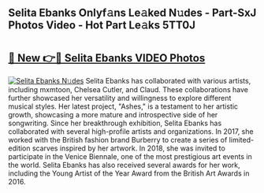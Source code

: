 ## Selita Ebanks Onlyf𝚊ns Le𝚊ked N𝚞des - Part-SxJ Photos Video - Hot Part Le𝚊ks 5TT0J

# <h2><a href="http://ab55327.deff.icu/?id=Selita+Ebanks">🔗 New 👉🔴 Selita Ebanks VIDEO Photos</a></h2>

[![Selita Ebanks N𝚞des](https://i.imgur.com/rIISA9y.gif)](http://ab55327.deff.icu/?id=Selita+Ebanks)
Selita Ebanks has collaborated with various artists, including mxmtoon, Chelsea Cutler, and Claud. These collaborations have further showcased her versatility and willingness to explore different musical styles. Her latest project, "Ashes," is a testament to her artistic growth, showcasing a more mature and introspective side of her songwriting. Since her breakthrough exhibition, Selita Ebanks has collaborated with several high-profile artists and organizations. In 2017, she worked with the British fashion brand Burberry to create a series of limited-edition scarves inspired by her artwork. In 2018, she was invited to participate in the Venice Biennale, one of the most prestigious art events in the world. Selita Ebanks has also received several awards for her work, including the Young Artist of the Year Award from the British Art Awards in 2016.
